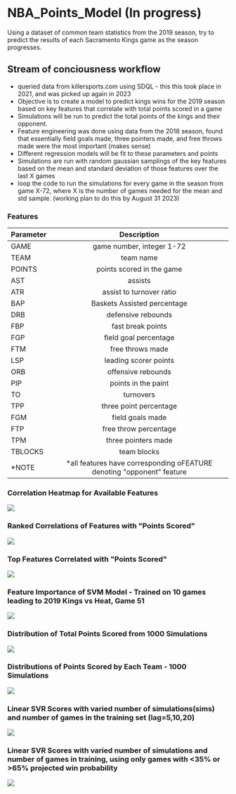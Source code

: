 # NBA_Points_Model (In progress)
Using a dataset of common team statistics from the 2019 season, try to predict the results of each Sacramento Kings game as the season progresses.

## Stream of conciousness workflow
- queried data from killersports.com using SDQL - this this took place in 2021, and was picked up again in 2023
- Objective is to create a model to predict kings wins for the 2019 season based on key features that correlate with total points scored in a game
- Simulations will be run to predict the total points of the kings and their opponent.
- Feature engineering was done using data from the 2018 season, found that essentially field goals made, three pointers made, and free throws made were the most important (makes sense)
- Different regression models will be fit to these parameters and points
- Simulations are run with random gaussian samplings of the key features based on the mean and standard deviation of those features over the last X games
- loop the code to run the simulations for every game in the season from game X-72, where X is the number of games needed for the mean and std sample. (working plan to do this by August 31 2023)

### Features
| Parameter | Description |
|:------------|:--------------:|
| GAME |  game number, integer 1-72  |
| TEAM |  team name  |
| POINTS |  points scored in the game  |
| AST |  assists  |
| ATR |  assist to turnover ratio  |
| BAP |  Baskets Assisted percentage  |
| DRB |  defensive rebounds  |
| FBP |  fast break points  |
| FGP |  field goal percentage  |
| FTM |  free throws made  |
| LSP |  leading scorer points  |
| ORB |  offensive rebounds  |
| PIP |  points in the paint  |
| TO |  turnovers  |
| TPP |  three point percentage  |
| FGM |  field goals made  |
| FTP |  free throw percentage  |
| TPM |  three pointers made  |
| TBLOCKS |  team blocks  |
| *NOTE |  *all features have corresponding oFEATURE denoting "opponent" feature |

### Correlation Heatmap for Available Features
![](https://github.com/ebrodbeck/NBA_Points_Model/blob/main/Correlation%20Heatmap.png)
### Ranked Correlations of Features with "Points Scored"
![](https://github.com/ebrodbeck/NBA_Points_Model/blob/main/Correlation%20with%20Points%20-%20All%20NBA%20Data.png)
### Top Features Correlated with "Points Scored"
![](https://github.com/ebrodbeck/NBA_Points_Model/blob/main/Significant%20Features%20to%20Points%20Scored.png)
### Feature Importance of SVM Model - Trained on 10 games leading to 2019 Kings vs Heat, Game 51
![](https://github.com/ebrodbeck/NBA_Points_Model/blob/main/Feature%20importance%20-%20arbitraty%20team%202%20vs%20Kings.png)
### Distribution of Total Points Scored from 1000 Simulations
![](https://github.com/ebrodbeck/NBA_Points_Model/blob/main/Arbitrary%20Game%20-%20Total%20Points%20Distribution.png)
### Distributions of Points Scored by Each Team - 1000 Simulations
![](https://github.com/ebrodbeck/NBA_Points_Model/blob/main/Arbitrary%20Game%20-%20Team%20Points%20Distribution.png)
### Linear SVR Scores with varied number of simulations(sims) and number of games in the training set (lag=5,10,20)
![](https://github.com/ebrodbeck/NBA_Points_Model/blob/main/Linear%20SVR%20scores.png)
### Linear SVR Scores with varied number of simulations and number of games in training, using only games with <35% or >65% projected win probability
![](https://github.com/ebrodbeck/NBA_Points_Model/blob/main/Linear%20SVR%20scores%20-%20Confident%20Games.png)
